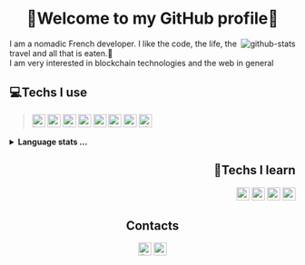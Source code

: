 <h1 align="center">👋Welcome to my GitHub profile👋</h1>

<img alt="github-stats" align="right" src="https://github-readme-stats.vercel.app/api?username=Erwann-M&theme=onedark&show_icons=true" />

I am a nomadic French developer. I like the code, the life, the travel and all that is eaten.🍔</br>I am very interested in blockchain technologies and the web in general

<h2>💻Techs I use</h2>

><p>
>  <img alt="html" src="https://img.shields.io/badge/HTML5-E34F26?style=for-the-badge&logo=html5&logoColor=white" height=23 />
>  <img alt="css" src="https://img.shields.io/badge/CSS3-1572B6?style=for-the-badge&logo=css3&logoColor=white" height=23 />
>  <img alt="php" src="https://img.shields.io/badge/PHP-777BB4?style=for-the-badge&logo=php&logoColor=white" height=23 />
>  <img alt="sass" src="https://img.shields.io/badge/Sass-CC6699?style=for-the-badge&logo=sass&logoColor=white" height=23 />
>  <img alt="mysql" src="https://img.shields.io/badge/MySQL-00000F?style=for-the-badge&logo=mysql&logoColor=white" height=23 />
>  <img alt="javascript" src="https://img.shields.io/badge/JavaScript-F7DF1E?style=for-the-badge&logo=javascript&logoColor=black" height=23 />
>  <img alt="typescript" src="https://img.shields.io/badge/TypeScript-007ACC?style=for-the-badge&logo=typescript&logoColor=white" height=23 />
>  <img alt="git" src="https://img.shields.io/badge/-Git-F05032?style=for-the-badge&logo=git&logoColor=white" height=23 />
></p>

<details>
  <summary><strong>Language stats ...</strong></summary>
  <p align="left">
    <img src="https://github-readme-stats.vercel.app/api/top-langs/?username=Erwann-M&layout=compact&theme=dark" style="margin-top: 50px" />
  </p>
</details>

<div align="right">
  <h2>🔬Techs I learn</h2>

  <p>
    <img alt="react" src="https://img.shields.io/badge/React-20232A?style=for-the-badge&logo=react&logoColor=61DAFB" height=23 />
    <img alt="redux" src="https://img.shields.io/badge/Redux-593D88?style=for-the-badge&logo=redux&logoColor=white" height=23 />
    <img alt="python" src="https://img.shields.io/badge/Python-14354C?style=for-the-badge&logo=python&logoColor=white" height=23 />
    <img alt="rust" src="https://img.shields.io/badge/Rust-000000?style=for-the-badge&logo=rust&logoColor=white" height=23 />
  </p>
</div>

<div align="center">
  <h2>Contacts</h2>

  <p>
    <a href="https://www.linkedin.com/in/erwann-martin-988b21158"><img alt="linkedIn" src="https://img.shields.io/badge/LinkedIn-0077B5?style=for-the-badge&logo=linkedin&logoColor=white" height=23 /></a>
    <a href="mailto:rwnnmrtn@gmail.com"><img alt="gmail" src="https://img.shields.io/badge/Gmail-D14836?style=for-the-badge&logo=gmail&logoColor=white" height=23 /></a>
  </p>
</div>


